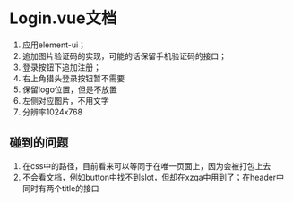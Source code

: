 # Login.vue文档
1. 应用element-ui；
2. 追加图片验证码的实现，可能的话保留手机验证码的接口；
3. 登录按钮下追加注册；
4. 右上角猎头登录按钮暂不需要
5. 保留logo位置，但是不放置
6. 左侧对应图片，不用文字
7. 分辨率1024x768

## 碰到的问题
1. 在css中的路径，目前看来可以等同于在唯一页面上，因为会被打包上去
2. 不会看文档，例如button中找不到slot，但却在xzqa中用到了；在header中同时有两个title的接口